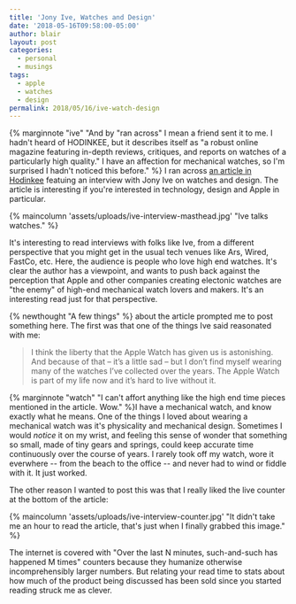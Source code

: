 ```yaml
---
title: 'Jony Ive, Watches and Design'
date: '2018-05-16T09:58:00-05:00'
author: blair
layout: post
categories:
  - personal
  - musings
tags:
  - apple
  - watches
  - design
permalink: 2018/05/16/ive-watch-design
---
```

{% marginnote "ive" "And by \"ran across\" I mean a friend sent it to me.  I hadn't heard of HODINKEE, but it describes itself as "a robust online magazine featuring in-depth reviews, critiques, and reports on watches of a particularly high quality."  I have an affection for mechanical watches, so I'm surprised I hadn't noticed this before." %} I ran across [an article in Hodinkee](https://www.hodinkee.com/magazine/jony-ive-apple) featuing an interview with Jony Ive on watches and design.  The article is interesting if you're interested in technology, design and Apple in particular.

{% maincolumn 'assets/uploads/ive-interview-masthead.jpg' "Ive talks watches." %}

It's interesting to read interviews with folks like Ive, from a different perspective that you might get in the usual tech venues like Ars, Wired, FastCo, etc.  Here, the audience is people who love high end watches.  It's clear the author has a viewpoint, and wants to push back against the perception that Apple and other companies creating electonic watches are  "the enemy" of high-end mechanical watch lovers and makers.  It's an interesting read just for that perspective. 

{% newthought "A few things" %} about the article prompted me to post something here.  The first was that one of the things Ive said  reasonated with me:

> I think the liberty that the Apple Watch has given us is astonishing. And because of that – it’s a little sad – but I don’t find myself wearing many of the watches I’ve collected over the years. The Apple Watch is part of my life now and it’s hard to live without it.

{% marginnote "watch" "I can't affort anything like the high end time pieces mentioned in the article.  Wow." %}I have a mechanical watch, and know exactly what he means.  One of the things I loved about wearing a mechanical watch was it's physicality and mechanical design. Sometimes I would _notice_ it on my wrist, and feeling this sense of wonder that something so small, made of tiny gears and springs, could keep accurate time continuously over the course of years. I rarely took off my watch, wore it everwhere -- from the beach to the office -- and never had to wind or fiddle with it. It just worked.

The other reason I wanted to post this was that I really liked the live counter at the bottom of the article:

{% maincolumn 'assets/uploads/ive-interview-counter.jpg' "It didn't take me an hour to read the article, that's just when I finally grabbed this image." %}

The internet is covered with "Over the last N minutes, such-and-such has happened M times" counters because they humanize otherwise incomprehensibly larger numbers.  But relating your read time to stats about how much of the product being discussed has been sold since you started reading struck me as clever.  
